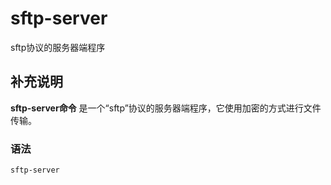sftp-server
===

sftp协议的服务器端程序

## 补充说明

**sftp-server命令** 是一个“sftp”协议的服务器端程序，它使用加密的方式进行文件传输。

###  语法

```shell
sftp-server
```


<!-- Linux命令行搜索引擎：https://github.com/wsdo/linux-complete-guide.git -->
